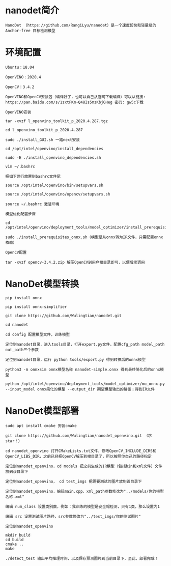 # nanodet简介

    NanoDet （https://github.com/RangiLyu/nanodet）是一个速度超快和轻量级的Anchor-free 目标检测模型

# 环境配置

    Ubuntu：18.04

    OpenVINO：2020.4

    OpenCV：3.4.2

    OpenVINO和OpenCV安装包（编译好了，也可以自己从官网下载编译）可以从链接: https://pan.baidu.com/s/1zxtPKm-Q48Is5mzKbjGHeg 密码: gw5c下载

    OpenVINO安装

    tar -xvzf l_openvino_toolkit_p_2020.4.287.tgz

    cd l_openvino_toolkit_p_2020.4.287

    sudo ./install_GUI.sh 一路next安装

    cd /opt/intel/openvino/install_dependencies

    sudo -E ./install_openvino_dependencies.sh

    vim ~/.bashrc

    把如下两行放置到bashrc文件尾

    source /opt/intel/openvino/bin/setupvars.sh

    source /opt/intel/openvino/opencv/setupvars.sh

    source ~/.bashrc 激活环境

    模型优化配置步骤

    cd /opt/intel/openvino/deployment_tools/model_optimizer/install_prerequisites

    sudo ./install_prerequisites_onnx.sh（模型是从onnx转为IR文件，只需配置onnx依赖）

    OpenCV配置

    tar -xvzf opencv-3.4.2.zip 解压OpenCV到用户根目录即可，以便后续调用

# NanoDet模型转换

    pip install onnx

    pip install onnx-simplifier

    git clone https://github.com/Wulingtian/nanodet.git

    cd nanodet

    cd config 配置模型文件，训练模型

    定位到nanodet目录，进入tools目录，打开export.py文件，配置cfg_path model_path out_path三个参数

    定位到nanodet目录，运行 python tools/export.py 得到转换后的onnx模型

    python3 -m onnxsim onnx模型名称 nanodet-simple.onnx 得到最终简化后的onnx模型

    python /opt/intel/openvino/deployment_tools/model_optimizer/mo_onnx.py --input_model onnx简化的模型 --output_dir 期望模型输出的路径；得到IR文件

# NanoDet模型部署

    sudo apt install cmake 安装cmake

    git clone https://github.com/Wulingtian/nanodet_openvino.git （求star！）

    cd nanodet_openvino 打开CMakeLists.txt文件，修改OpenCV_INCLUDE_DIRS和OpenCV_LIBS_DIR，之前已经把OpenCV解压到根目录了，所以按照你自己的路径指定

    定位到nanodet_openvino，cd models 把之前生成的IR模型（包括bin和xml文件）文件放到该目录下

    定位到nanodet_openvino， cd test_imgs 把需要测试的图片放到该目录下

    定位到nanodet_openvino，编辑main.cpp，xml_path参数修改为"../models/你的模型名称.xml"

    编辑 num_class 设置类别数，例如：我训练的模型是安全帽检测，只有1类，那么设置为1

    编辑 src 设置测试图片路径，src参数修改为"../test_imgs/你的测试图片"

    定位到nanodet_openvino

    mkdir build
    cd build
    cmake ..
    make

    ./detect_test 输出平均推理时间，以及保存预测图片到当前目录下，至此，部署完成！
